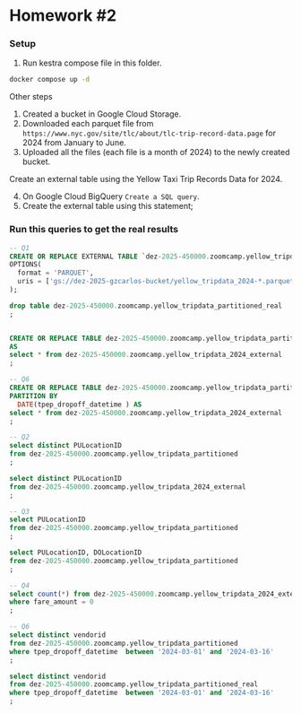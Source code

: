 # Homework #2

### Setup 

1. Run kestra compose file in this folder.

```bash
docker compose up -d
```

Other steps 

1. Created a bucket in Google Cloud Storage.
2. Downloaded each parquet file from `https://www.nyc.gov/site/tlc/about/tlc-trip-record-data.page` for 2024 from January to June. 
3. Uploaded all the files (each file is a month of 2024) to the newly created bucket.

Create an external table using the Yellow Taxi Trip Records Data for 2024.

4. On Google Cloud BigQuery `Create a SQL query`.
5. Create the external table using this statement;


### Run this queries to get the real results

```sql
-- Q1
CREATE OR REPLACE EXTERNAL TABLE `dez-2025-450000.zoomcamp.yellow_tripdata_2024_external`
OPTIONS(
  format = 'PARQUET',
  uris = ['gs://dez-2025-gzcarlos-bucket/yellow_tripdata_2024-*.parquet']
);

drop table dez-2025-450000.zoomcamp.yellow_tripdata_partitioned_real
;


CREATE OR REPLACE TABLE dez-2025-450000.zoomcamp.yellow_tripdata_partitioned
AS 
select * from dez-2025-450000.zoomcamp.yellow_tripdata_2024_external
;

-- Q6
CREATE OR REPLACE TABLE dez-2025-450000.zoomcamp.yellow_tripdata_partitioned_real
PARTITION BY
  DATE(tpep_dropoff_datetime ) AS 
select * from dez-2025-450000.zoomcamp.yellow_tripdata_2024_external
;

-- Q2
select distinct PULocationID
from dez-2025-450000.zoomcamp.yellow_tripdata_partitioned
;

select distinct PULocationID
from dez-2025-450000.zoomcamp.yellow_tripdata_2024_external
;

-- Q3
select PULocationID 
from dez-2025-450000.zoomcamp.yellow_tripdata_partitioned
;

select PULocationID, DOLocationID 
from dez-2025-450000.zoomcamp.yellow_tripdata_partitioned
;

-- Q4
select count(*) from dez-2025-450000.zoomcamp.yellow_tripdata_2024_external
where fare_amount = 0
;

-- Q6
select distinct vendorid
from dez-2025-450000.zoomcamp.yellow_tripdata_partitioned
where tpep_dropoff_datetime  between '2024-03-01' and '2024-03-16' 
;

select distinct vendorid
from dez-2025-450000.zoomcamp.yellow_tripdata_partitioned_real
where tpep_dropoff_datetime  between '2024-03-01' and '2024-03-16' 
;

```